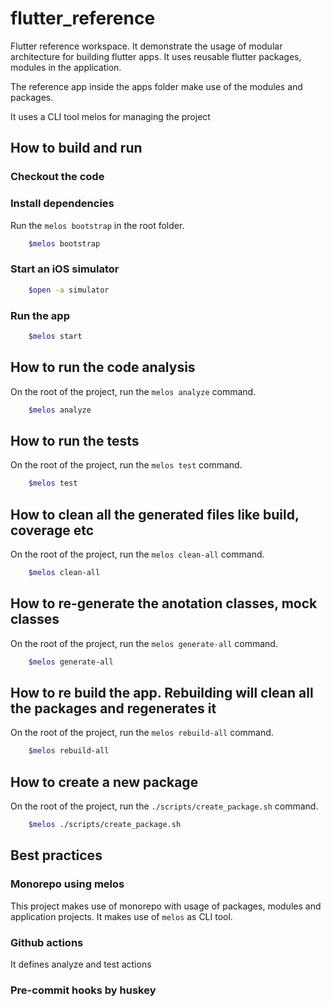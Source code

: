 # flutter_reference

Flutter reference workspace. It demonstrate the usage of modular architecture for building flutter apps.
It uses reusable flutter packages, modules in the application.

The reference app inside the apps folder make use of the modules and packages.

It uses a CLI tool melos for managing the project

## How to build and run

### Checkout the code

### Install dependencies

Run the `melos bootstrap` in the root folder.

```sh
    $melos bootstrap
```

### Start an iOS simulator

```sh
    $open -a simulator
```

### Run the app

```sh
    $melos start
```

## How to run the code analysis

On the root of the project, run the `melos analyze` command.

```sh
    $melos analyze
```

## How to run the tests

On the root of the project, run the `melos test` command.

```sh
    $melos test
```

## How to clean all the generated files like build, coverage etc

On the root of the project, run the `melos clean-all` command.

```sh
    $melos clean-all
```

## How to re-generate the anotation classes, mock classes

On the root of the project, run the `melos generate-all` command.

```sh
    $melos generate-all
```

## How to re build the app. Rebuilding will clean all the packages and regenerates it

On the root of the project, run the `melos rebuild-all` command.

```sh
    $melos rebuild-all
```

## How to create a new package

On the root of the project, run the `./scripts/create_package.sh` command.

```sh
    $melos ./scripts/create_package.sh
```

## Best practices

### Monorepo using melos

This project makes use of monorepo with usage of packages, modules and application projects.
It makes use of `melos` as CLI tool.

### Github actions

It defines analyze and test actions

### Pre-commit hooks by huskey
